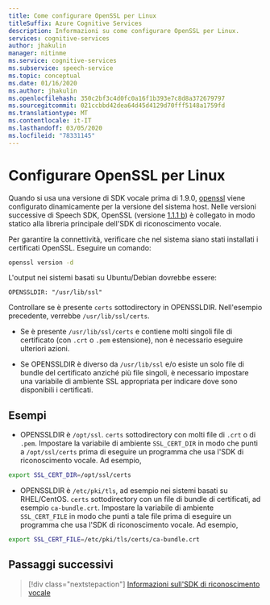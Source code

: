 ```yaml
---
title: Come configurare OpenSSL per Linux
titleSuffix: Azure Cognitive Services
description: Informazioni su come configurare OpenSSL per Linux.
services: cognitive-services
author: jhakulin
manager: nitinme
ms.service: cognitive-services
ms.subservice: speech-service
ms.topic: conceptual
ms.date: 01/16/2020
ms.author: jhakulin
ms.openlocfilehash: 350c2bf3c4d0fc0a16f1b393e7c8d8a372679797
ms.sourcegitcommit: 021ccbbd42dea64d45d4129d70fff5148a1759fd
ms.translationtype: MT
ms.contentlocale: it-IT
ms.lasthandoff: 03/05/2020
ms.locfileid: "78331145"
---
```

# <a name="configure-openssl-for-linux"></a>Configurare OpenSSL per Linux

Quando si usa una versione di SDK vocale prima di 1.9.0, [openssl](https://www.openssl.org) viene configurato dinamicamente per la versione del sistema host. Nelle versioni successive di Speech SDK, OpenSSL (versione [1.1.1 b](https://mta.openssl.org/pipermail/openssl-announce/2019-February/000147.html)) è collegato in modo statico alla libreria principale dell'SDK di riconoscimento vocale.

Per garantire la connettività, verificare che nel sistema siano stati installati i certificati OpenSSL. Eseguire un comando:
```bash
openssl version -d
```

L'output nei sistemi basati su Ubuntu/Debian dovrebbe essere:
```
OPENSSLDIR: "/usr/lib/ssl"
```

Controllare se è presente `certs` sottodirectory in OPENSSLDIR. Nell'esempio precedente, verrebbe `/usr/lib/ssl/certs`.

* Se è presente `/usr/lib/ssl/certs` e contiene molti singoli file di certificato (con `.crt` o `.pem` estensione), non è necessario eseguire ulteriori azioni.

* Se OPENSSLDIR è diverso da `/usr/lib/ssl` e/o esiste un solo file di bundle del certificato anziché più file singoli, è necessario impostare una variabile di ambiente SSL appropriata per indicare dove sono disponibili i certificati.

## <a name="examples"></a>Esempi

- OPENSSLDIR è `/opt/ssl`. `certs` sottodirectory con molti file di `.crt` o di `.pem`.
Impostare la variabile di ambiente `SSL_CERT_DIR` in modo che punti a `/opt/ssl/certs` prima di eseguire un programma che usa l'SDK di riconoscimento vocale. Ad esempio,
```bash
export SSL_CERT_DIR=/opt/ssl/certs
```

- OPENSSLDIR è `/etc/pki/tls`, ad esempio nei sistemi basati su RHEL/CentOS. `certs` sottodirectory con un file di bundle di certificati, ad esempio `ca-bundle.crt`.
Impostare la variabile di ambiente `SSL_CERT_FILE` in modo che punti a tale file prima di eseguire un programma che usa l'SDK di riconoscimento vocale. Ad esempio,
```bash
export SSL_CERT_FILE=/etc/pki/tls/certs/ca-bundle.crt
```

## <a name="next-steps"></a>Passaggi successivi

> [!div class="nextstepaction"]
> [Informazioni sull'SDK di riconoscimento vocale](speech-sdk.md)
